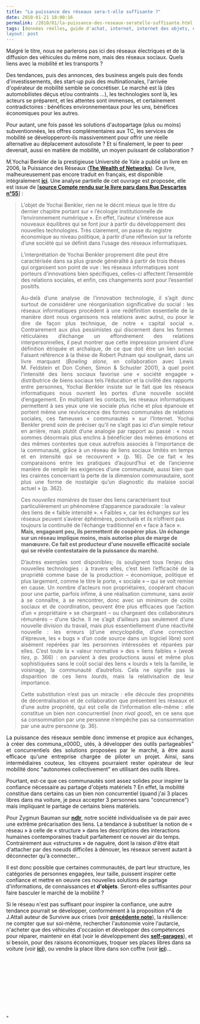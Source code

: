 ```yaml
---
title: "La puissance des réseaux sera-t-elle suffisante ?"
date: 2010-01-21 18:00:16
permalink: /2010/01/la-puissance-des-reseaux-seratelle-suffisante.html
tags: [données réelles, guide d'achat, internet, internet des objets, open source, partage de données, philanthropie, réseaux, Service de mobilité, TIC, transition générationnelle, Véhicule]
layout: post
---
```


<p>Malgré le titre, nous ne parlerons pas ici des réseaux électriques et de la diffusion des véhicules du même nom, mais des réseaux sociaux. Quels liens avec la mobilité et les transports ?</p> <p>Des tendances, puis des annonces, des business angels puis des fonds d'investissements, des start-up puis des multinationales, l'arrivée d'opérateur de mobilité semble se concrétiser. Le marché est là (des automobilistes déçus et/ou contraints ...), les technologies sont là, les acteurs se préparent, et les attentes sont immenses, et certainement contradictoires : bénéfices environnementaux pour les uns, bénéfices économiques pour les autres.</p> <p>Pour autant, une fois passé les solutions d'autopartage (plus ou moins) subventionnées, les offres complémentaires aux TC, les services de mobilité se développeront-ils massivemment pour offrir une réelle alternative au déplacement autosoliste ? Et si finalement, le peer to peer devenait, aussi en matière de mobilité, un moyen puissant de collaboration ?</p> <p></p>   <!--more-->  <p>M.Yochai Benkler de la prestigieuse Université de Yale a publié un livre en 2006, la Puissance des Réseaux (<a href="http://en.wikipedia.org/wiki/The_Wealth_of_Networks" target="_blank"><strong>The Wealth of Networks</strong></a>). Ce livre, malheureusement pas encore traduit en français, est disponible intégralement <strong><span style="text-decoration: underline"><a href="http://cyber.law.harvard.edu/wealth_of_networks/Main_Page" target="_blank" title="le livre !">ici</a></span></strong>. Une analyse partielle de cet ouvrage est proposée, elle est issue de [<strong><span style="text-decoration: underline"><a href="http://thierryleterre.free.fr/spip.php?article163" target="_blank">source Compte rendu sur le livre paru dans Rue Descartes n°55</a></span></strong>] :</p> <blockquote> <p>L’objet de Yochai Benkler, rien ne le décrit mieux que le titre du dernier chapitre portant sur « l’écologie institutionnelle de l’environnement numérique ». En effet, l’auteur s’intéresse aux nouveaux équilibres qui se font jour à partir du développement des nouvelles technologies. Très clairement, on passe du registre économique au niveau politique, à partir d’une réflexion sur la refonte d’une société qui se définit dans l’usage des réseaux informatiques. </p> <p>L’interprétation de Yochai Benkler proprement dite peut être caractérisée dans sa plus grande généralité à partir de trois thèses qui organisent son point de vue : les réseaux informatiques sont porteurs d’innovations bien spécifiques, celles-ci affectent l’ensemble des relations sociales, et enfin, ces changements sont pour l’essentiel positifs. </p> <p align="justify" class="spip">Au-delà d’une analyse de l’innovation technologie, il s’agit donc surtout de considérer une réorganisation significative du social : les réseaux informatiques procèdent à une redéfinition essentielle de la manière dont nous organisons nos relations avec autrui, ou pour le dire de façon plus technique, de notre « capital social ». Contrairement aux plus pessimistes qui discernent dans les formes réticulaires d’échange un effondrement des relations interpersonnelles, il peut montrer que cette impression provient d’une définition étriquée et archaïque, de ce que doit être un lien social. Faisant référence à la thèse de Robert Putnam qui soulignait, dans un livre marquant (<em class="spip">Bowling alone</em>, en collaboration avec Lewis M. Feldstein et Don Cohen, Simon & Schuster 2001), à quel point l’intensité des liens sociaux favorise une « société engagée » distributrice de biens sociaux tels l’éducation et la civilité des rapports entre personnes, Yochai Benkler insiste sur le fait que les réseaux informatiques nous ouvrent les portes d’une nouvelle société d’engagement. En multipliant les contacts, les réseaux informatiques permettent à ses yeux une vie sociale plus riche et plus épanouie et portent même une reviviscence des formes communales de relations sociales, ces fameuses « communautés » sur l’Internet. Yochai Benkler prend soin de préciser qu’il ne s’agit pas ici d’un simple retour en arrière, mais plutôt d’une analogie par rapport au passé : « nous sommes désormais plus enclins à bénéficier des mêmes émotions et des mêmes contextes que ceux autrefois associés à l’importance de la communauté, grâce à un réseau de liens sociaux limités en temps et en intensité qui se recouvrent » (p. 16). De ce fait « les comparaisons entre les pratiques d’aujourd’hui et de l’ancienne manière de remplir les exigences d’une communauté, aussi bien que les craintes concernant la perte de la dimension communautaire, sont plus une forme de nostalgie qu’un diagnostic du malaise social actuel » (p. 362). </p> <p>Ces <em class="spip">nouvelles manières</em> de tisser des liens caractérisent tout particulièrement un phénomène d’apparence paradoxale : la valeur des liens de « faible intensité ». « Faibles », car les échanges sur les réseaux peuvent s’avérer éphémères, ponctuels et ils n’offrent pas toujours la continuité de l’échange traditionnel en « face à face ». <strong>Mais, engageant peu, ils permettent de coopérer plus. Un échange sur un réseau implique moins, mais autorise plus de marge de manœuvre. Ce fait est producteur d’une nouvelle efficacité sociale qui se révèle contestataire de la puissance du marché.</strong> </p> <p align="justify" class="spip">D’autres exemples sont disponibles; ils soulignent tous l’enjeu des nouvelles technologies : à travers elles, c’est bien l’efficacité de la propriété comme base de la production – économique, politique et plus largement, comme le titre le porte, « sociale » – qui se voit remise en cause. Un nombre d’acteurs non propriétaires, coopérant chacun pour une partie, parfois infime, à une réalisation commune, sans avoir à se connaître, à se rencontrer, donc avec un minimum de coûts sociaux et de coordination, peuvent être plus efficaces que l’action d’un « propriétaire » se chargeant – ou chargeant des collaborateurs rémunérés – d’une tâche. Il ne s’agit d’ailleurs pas seulement d’une nouvelle division du travail, mais plus essentiellement d’une réactivité nouvelle : les erreurs (d’une encyclopédie, d’une correction d’épreuve, les « bugs » d’un code source dans un logiciel libre) sont aisément repérées par les personnes intéressées et réparées par elles. C’est toute la « valeur normative » des « liens faibles » (<em class="spip">weak ties</em>, p. 366) : on parvient à des productions aussi et même plus sophistiquées sans le coût social des liens « lourds » tels la famille, le voisinage, la communauté d’autrefois. Cela ne signifie pas la disparition de ces liens <em class="spip">lourds</em>, mais la relativisation de leur importance. </p> <p align="justify" class="spip">Cette substitution n’est pas un miracle : elle découle des propriétés de décentralisation et de collaboration que présentent les réseaux et d’une autre propriété, qui est celle de l’information elle-même : elle constitue un bien non concurrentiel (<em class="spip">non rival good</em>), en ce sens que sa consommation par une personne n’empêche pas sa consommation par une autre personne (p. 36).</p></blockquote> <p align="justify" class="spip">La puissance des réseaux semble donc immense et propice aux échanges, à créer des communa_x000D_
utés, à développer des outils partageables" et concurrentiels des solutions proposées par le marché, à être aussi efficace qu'une entreprise chargée de piloter un projet. Ainsi, sans intermédiaires couteux, les citoyens pourraient rester opérateur de leur mobilité donc "autonomes collectivement" en utilisant des outils libres. </p> <p align=""justify"" class=""spip"">Pourtant, est-ce que ces communautés sont assez solides pour inspirer la confiance nécessaire au partage d'objets matériels ? En effet, la mobilité constitue dans certains cas un bien non concurrentiel (quand j'ai 3 places libres dans ma voiture, je peux accepter 3 personnes sans "concurrence") mais impliquant le partage de certains biens matériels.</p> <p align=""justify"" class=""spip"">Pour Zygmun Bauman sur <strong><span style=""text-decoration: underline""><a href=""http://n-d-l-r.blogspot.com/search?updated-max=2009-09-10T02%3A08%3A00-07%3A00&max-results=10"" target=""_blank"">ndlr</a></span></strong>, notre société individualisée va de pair avec une extrême précarisation des liens. La tendance à substituer la notion de « réseau » à celle de « structure » dans les descriptions des interactions humaines contemporaines traduit parfaitement ce nouvel air du temps. Contrairement aux «structures » de naguère, dont la raison d'être était d'attacher par des noeuds difficiles à dénouer, les réseaux servent autant à déconnecter qu'à connecter... </p> <p align=""justify"" class=""spip"">Il est donc possible que certaines communautés, de part leur structure, les catégories de personnes engagées, leur taille, puissent inspirer cette confiance et mettre en oeuvre ces nouvelles solutions de partage d'informations, de connaissances et <strong>d'objets</strong>. Seront-elles suffisantes pour faire basculer le marché de la mobilité ?</p> <p align=""justify"" class=""spip"">Si le réseau n'est pas suffisant pour inspirer la confiance, une autre tendance pourrait se développer, conformément à la proposition n°4 de J.Attali auteur de Survivre aux crises (voir <strong><span style=""text-decoration: underline""><a href="https://gabrielplassat.github.io/transportsdufutur/2009/11/pour-une-mobilite-plus-robuste-aux-crises-a-venir.html"" target=""_blank"">précédente note</a></span></strong>), la résilience: ne compter que sur soi-même, rechercher l'autonomie voire l'autarcie, n'acheter que des véhicules d'occasion et développer des compétences pour réparer, maintenir en état (voir le développement des <a href=""http://www.selfgarage.org/"" target=""_blank""><strong>self-garages</strong></a>), et si besoin, pour des raisons économiques, troquer ses places libres dans sa voiture (voir <strong><span style=""text-decoration: underline""><a href=""http://www.covoiturage.fr/blog/prix-du-covoiturage"" target=""_blank"">ici</a></span></strong>), ou vendre la place libre dans son coffre (voir <strong><span style=""text-decoration: underline""><a href=""http://www.colis-voiturage.fr/"" target=""_blank"">ici</a></span></strong>)...</p> <p align=""justify"" class=""spip""> </p> <p> </p> <p align=""justify"" class=""spip""> </p> <p> </p> <p> </p>"

